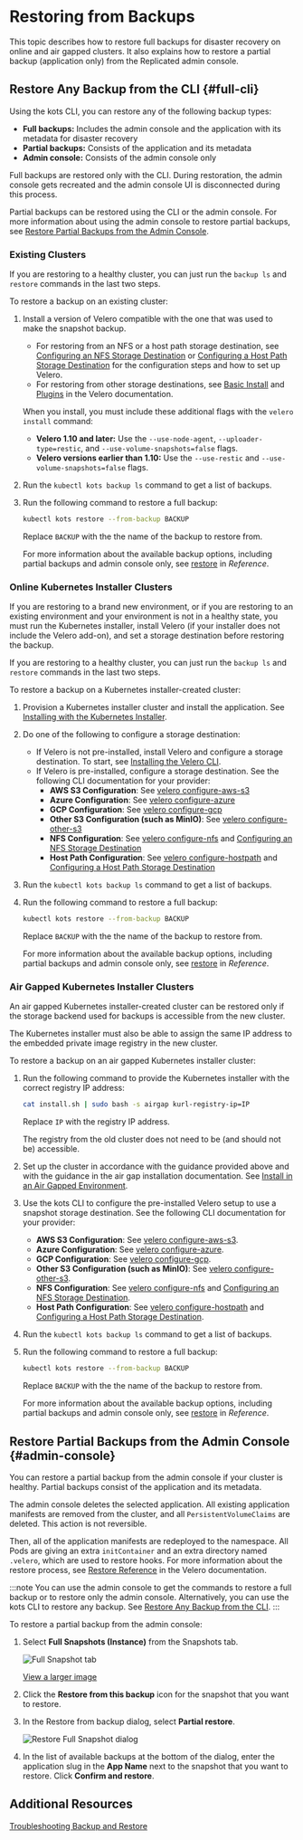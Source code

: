 # Restoring from Backups

This topic describes how to restore full backups for disaster recovery on online and air gapped clusters. It also explains how to restore a partial backup (application only) from the Replicated admin console.

## Restore Any Backup from the CLI {#full-cli}

Using the kots CLI, you can restore any of the following backup types:

- **Full backups:** Includes the admin console and the application with its metadata for disaster recovery
- **Partial backups:** Consists of the application and its metadata
- **Admin console:** Consists of the admin console only

Full backups are restored only with the CLI. During restoration, the admin console gets recreated and the admin console UI is disconnected during this process.

Partial backups can be restored using the CLI or the admin console. For more information about using the admin console to restore partial backups, see [Restore Partial Backups from the Admin Console](#admin-console).


### Existing Clusters

If you are restoring to a healthy cluster, you can just run the `backup ls` and `restore` commands in the last two steps.

To restore a backup on an existing cluster:

1. Install a version of Velero compatible with the one that was used to make the snapshot backup.
    * For restoring from an NFS or a host path storage destination, see [Configuring an NFS Storage Destination](snapshots-configuring-nfs) or [Configuring a Host Path Storage Destination](snapshots-configuring-hostpath) for the configuration steps and how to set up Velero.
    * For restoring from other storage destinations, see [Basic Install](https://velero.io/docs/v1.9/basic-install/) and [Plugins](https://velero.io/plugins/) in the Velero documentation.

    When you install, you must include these additional flags with the `velero install` command:

    - **Velero 1.10 and later:** Use the `--use-node-agent`, `--uploader-type=restic`, and `--use-volume-snapshots=false` flags.
    - **Velero versions earlier than 1.10:** Use the `--use-restic` and `--use-volume-snapshots=false` flags. 

1. Run the `kubectl kots backup ls` command to get a list of backups.

1. Run the following command to restore a full backup: 

    ```bash
    kubectl kots restore --from-backup BACKUP
    ```
    Replace `BACKUP` with the the name of the backup to restore from.
    
    For more information about the available backup options, including partial backups and admin console only, see [restore](../reference/kots-cli-restore-index/) in _Reference_.

### Online Kubernetes Installer Clusters

If you are restoring to a brand new environment, or if you are restoring to an existing environment and your environment is not in a healthy state, you must run the Kubernetes installer, install Velero (if your installer does not include the Velero add-on), and set a storage destination before restoring the backup.

If you are restoring to a healthy cluster, you can just run the `backup ls` and `restore` commands in the last two steps.

To restore a backup on a Kubernetes installer-created cluster:

1. Provision a Kubernetes installer cluster and install the application. See [Installing with the Kubernetes Installer](installing-embedded-cluster).
1. Do one of the following to configure a storage destination:
    - If Velero is not pre-installed, install Velero and configure a storage destination. To start, see [Installing the Velero CLI](snapshots-velero-cli-installing).
    - If Velero is pre-installed, configure a storage destination. See the following CLI documentation for your provider:
        * **AWS S3 Configuration**: See [velero configure-aws-s3](../reference/kots-cli-velero-configure-aws-s3/)
        * **Azure Configuration**: See [velero configure-azure](../reference/kots-cli-velero-configure-azure/)
        * **GCP Configuration**: See [velero configure-gcp](../reference/kots-cli-velero-configure-gcp/)
        * **Other S3 Configuration (such as MinIO)**: See [velero configure-other-s3](../reference/kots-cli-velero-configure-other-s3/)
        * **NFS Configuration**: See [velero configure-nfs](../reference/kots-cli-velero-configure-nfs/) and [Configuring an NFS Storage Destination](snapshots-configuring-nfs)
        * **Host Path Configuration**: See [velero configure-hostpath](../reference/kots-cli-velero-configure-hostpath/) and [Configuring a Host Path Storage Destination](snapshots-configuring-hostpath)

1. Run the `kubectl kots backup ls` command to get a list of backups.

1. Run the following command to restore a full backup: 

    ```bash
    kubectl kots restore --from-backup BACKUP
    ```
    Replace `BACKUP` with the the name of the backup to restore from.
    
    For more information about the available backup options, including partial backups and admin console only, see [restore](../reference/kots-cli-restore-index/) in _Reference_.

### Air Gapped Kubernetes Installer Clusters

An air gapped Kubernetes installer-created cluster can be restored only if the storage backend used for backups is accessible from the new cluster.

The Kubernetes installer must also be able to assign the same IP address to the embedded private image registry in the new cluster.

To restore a backup on an air gapped Kubernetes installer cluster:

1. Run the following command to provide the Kubernetes installer with the correct registry IP address:

    ```bash
    cat install.sh | sudo bash -s airgap kurl-registry-ip=IP
    ```

    Replace `IP` with the registry IP address.

    The registry from the old cluster does not need to be (and should not be) accessible.

1. Set up the cluster in accordance with the guidance provided above and with the guidance in the air gap installation documentation. See [Install in an Air Gapped Environment](installing-embedded-cluster#air-gap).
1. Use the kots CLI to configure the pre-installed Velero setup to use a snapshot storage destination.
    See the following CLI documentation for your provider:
    * **AWS S3 Configuration**: See [velero configure-aws-s3](../reference/kots-cli-velero-configure-aws-s3/).
    * **Azure Configuration**: See [velero configure-azure](../reference/kots-cli-velero-configure-azure/).
    * **GCP Configuration**: See [velero configure-gcp](../reference/kots-cli-velero-configure-gcp/).
    * **Other S3 Configuration (such as MinIO)**: See [velero configure-other-s3](../reference/kots-cli-velero-configure-other-s3/).
    * **NFS Configuration**: See [velero configure-nfs](../reference/kots-cli-velero-configure-nfs/) and [Configuring an NFS Storage Destination](snapshots-configuring-nfs).
    * **Host Path Configuration**: See [velero configure-hostpath](../reference/kots-cli-velero-configure-hostpath/) and [Configuring a Host Path Storage Destination](snapshots-configuring-hostpath).

1. Run the `kubectl kots backup ls` command to get a list of backups.

1. Run the following command to restore a full backup: 

    ```bash
    kubectl kots restore --from-backup BACKUP
    ```
    Replace `BACKUP` with the the name of the backup to restore from.
    
    For more information about the available backup options, including partial backups and admin console only, see [restore](../reference/kots-cli-restore-index/) in _Reference_.

## Restore Partial Backups from the Admin Console {#admin-console}

You can restore a partial backup from the admin console if your cluster is healthy. Partial backups consist of the application and its metadata.

 The admin console deletes the selected application. All existing application manifests are removed from the cluster, and all `PersistentVolumeClaims` are deleted. This action is not reversible.

  Then, all of the application manifests are redeployed to the namespace. All Pods are giving an extra `initContainer` and an extra directory named `.velero`, which are used to restore hooks. For more information about the restore process, see [Restore Reference](https://velero.io/docs/v1.9/restore-reference/) in the Velero documentation.

:::note
You can use the admin console to get the commands to restore a full backup or to restore only the admin console. Alternatively, you can use the kots CLI to restore any backup. See [Restore Any Backup from the CLI](#full-cli).
:::

To restore a partial backup from the admin console:

1. Select **Full Snapshots (Instance)** from the Snapshots tab.

    ![Full Snapshot tab](/images/full-snapshot-tab.png)

    [View a larger image](/images/full-snapshot-tab.png)

1. Click the **Restore from this backup** icon for the snapshot that you want to restore.

1. In the Restore from backup dialog, select **Partial restore**.

    ![Restore Full Snapshot dialog](/images/restore-backup-dialog.png)

1. In the list of available backups at the bottom of the dialog, enter the application slug in the **App Name** next to the snapshot that you want to restore. Click **Confirm and restore**.

## Additional Resources

[Troubleshooting Backup and Restore](snapshots-troubleshooting-backup-restore)